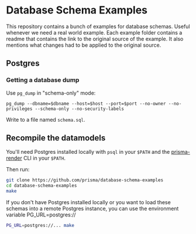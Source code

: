 # Database Schema Examples

This repository contains a bunch of examples for database schemas. Useful whenever we need a real world example. Each example folder contains a readme that contains the link to the original source of the example. It also mentions what changes had to be applied to the original source.

## Postgres

### Getting a database dump

Use `pg_dump` in "schema-only" mode:

```
pg_dump --dbname=$dbname --host=$host --port=$port --no-owner --no-privileges --schema-only --no-security-labels
```

Write to a file named `schema.sql`.

## Recompile the datamodels

You'll need Postgres installed locally with `psql` in your `$PATH` and the [prisma-render](https://github.com/prisma/prisma-render) CLI in your `$PATH`.

Then run:

```sh
git clone https://github.com/prisma/database-schema-examples
cd database-schema-examples
make
```

If you don't have Postgres installed locally or you want to load these schemas into a remote Postgres instance, you can use the environment variable PG_URL=postgres://<remote-url>

```sh
PG_URL=postgres://... make
```
